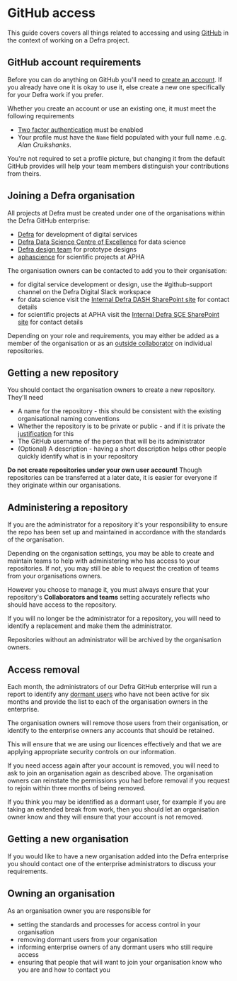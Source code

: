 # GitHub access

This guide covers covers all things related to accessing and using [GitHub](https://github.com) in the context of working on a Defra project.

## GitHub account requirements

Before you can do anything on GitHub you'll need to [create an account](https://github.com/join). If you already have one it is okay to use it, else create a new one specifically for your Defra work if you prefer.

Whether you create an account or use an existing one, it must meet the following requirements

- [Two factor authentication](https://help.github.com/articles/about-two-factor-authentication/) must be enabled
- Your profile must have the `Name` field populated with your full name .e.g. *Alan Cruikshanks*.

You're not required to set a profile picture, but changing it from the default GitHub provides will help your team members distinguish your contributions from theirs.

## Joining a Defra organisation

All projects at Defra must be created under one of the organisations within the Defra GitHub enterprise:

- [Defra](https://github.com/DEFRA) for development of digital services
- [Defra Data Science Centre of Excellence](https://github.com/-Defra-Data-Science-Centre-of-Excellence) for data science
- [Defra design team](https://github.com/defra-design) for prototype designs
- [aphascience](https://github.com/aphascience) for scientific projects at APHA

The organisation owners can be contacted to add you to their organisation:

- for digital service development or design, use the #github-support channel on the Defra Digital Slack workspace
- for data science visit the [Internal Defra DASH SharePoint site](https://defra.sharepoint.com/sites/Community448) for contact details
- for scientific projects at APHA visit the [Internal Defra SCE SharePoint site](https://defra.sharepoint.com/teams/Team741) for contact details

Depending on your role and requirements, you may either be added as a member of the organisation or as an [outside collaborator](https://help.github.com/articles/adding-outside-collaborators-to-repositories-in-your-organization/) on individual repositories.

## Getting a new repository

You should contact the organisation owners to create a new repository. They'll need

- A name for the repository - this should be consistent with the existing organisational naming conventions
- Whether the repository is to be private or public - and if it is private the [justification](https://www.gov.uk/government/publications/open-source-guidance/when-code-should-be-open-or-closed) for this
- The GitHub username of the person that will be its administrator
- (Optional) A description - having a short description helps other people quickly identify what is in your repository

**Do not create repositories under your own user account!** Though repositories can be transferred at a later date, it is easier for everyone if they originate within our organisations.

## Administering a repository

If you are the administrator for a repository it's your responsibility to ensure the repo has been set up and maintained in accordance with the standards of the organisation.

Depending on the organisation settings, you may be able to create and maintain teams to help with administering who has access to your repositories. If not, you may still be able to request the creation of teams from your organisations owners.

However you choose to manage it, you must always ensure that your repository's **Collaborators and teams** setting accurately reflects who should have access to the repository.

If you will no longer be the administrator for a repository, you will need to identify a replacement and make them the administrator.

Repositories without an administrator will be archived by the organisation owners.

## Access removal

Each month, the administrators of our Defra GitHub enterprise will run a report to identify any [dormant users](https://docs.github.com/en/enterprise-cloud@latest/admin/managing-accounts-and-repositories/managing-users-in-your-enterprise/managing-dormant-users) who have not been active for six months and provide the list to each of the organisation owners in the enterprise.

The organisation owners will remove those users from their organisation, or identify to the enterprise owners any accounts that should be retained.

This will ensure that we are using our licences effectively and that we are applying appropriate security controls on our information.

If you need access again after your account is removed, you will need to ask to join an organisation again as described above. The organisation owners can reinstate the permissions you had before removal if you request to rejoin within three months of being removed.

If you think you may be identified as a dormant user, for example if you are taking an extended break from work, then you should let an organisation owner know and they will ensure that your account is not removed.

## Getting a new organisation

If you would like to have a new organisation added into the Defra enterprise you should contact one of the enterprise administrators to discuss your requirements.

## Owning an organisation

As an organisation owner you are responsible for

- setting the standards and processes for access control in your organisation
- removing dormant users from your organisation
- informing enterprise owners of any dormant users who still require access
- ensuring that people that will want to join your organisation know who you are and how to contact you
